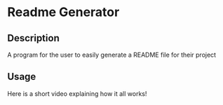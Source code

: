 # Readme Generator
## Description
A program for the user to easily generate a README file for their project

## Usage
Here is a short video explaining how it all works!


